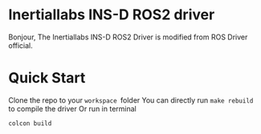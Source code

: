 Inertiallabs INS-D ROS2 driver
===

Bonjour,
The Inertiallabs INS-D ROS2 Driver is modified from ROS Driver official.

# Quick Start 
Clone the repo to your `workspace `folder
You can directly run `make rebuild` to compile the driver
Or run in terminal
```
colcon build
```
